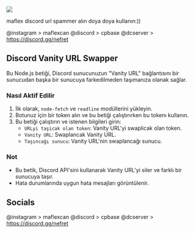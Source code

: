 <img src="https://camo.githubusercontent.com/3efe4d3e870229c5b2127b2ca2305b52474a316939c1dad47f6af768334cd4ba/68747470733a2f2f726561646d652d747970696e672d7376672e6865726f6b756170702e636f6d3f666f6e743d54696d652b4e65772b526f6d616e26636f6c6f723d6379616e2673697a653d32352663656e7465723d74727565267643656e7465723d747275652677696474683d363030266865696768743d313030266c696e65733d53656c662d7461756768742b5765622b446576656c6f7065722c3b4163746976652b4c6561726e65722f526573656172636865722c3b4c6f76652b746f2b6c6561726e2b6e65772b7374756666732e2e3c33" data-canonical-src="https://readme-typing-svg.herokuapp.com?font=Time+New+Roman&amp;color=cyan&amp;size=25&amp;center=true&amp;vCenter=true&amp;width=600&amp;height=100&amp;lines=Self-taught+Web+Developer,;Active+Learner/Researcher,;Love+to+learn+new+stuffs..<3" style="max-width: 100%;">

maflex discord url spammer
alın doya doya kullanın:))

@instagram > maflexcan
@discord > cpbase
@dcserver > https://discord.gg/nefret

## Discord Vanity URL Swapper

Bu Node.js betiği, Discord sunucunuzun "Vanity URL" bağlantısını bir sunucudan başka bir sunucuya farkedilmeden taşımanıza olanak sağlar.

### Nasıl Aktif Edilir

1. İlk olarak, `node-fetch` ve `readline` modüllerini yükleyin.
2. Botunuz için bir token alın ve bu betiği çalıştırırken bu tokenı kullanın.
3. Bu betiği çalıştırın ve istenen bilgileri girin: 
    - `URLyi taşicak olan token`: Vanity URL'yi swaplicak olan token.
    - `Vanity URL`: Swaplancak Vanity URL.
    - `Taşıncağı sunucu`: Vanity URL'nin swaplancağı sunucu.

### Not

- Bu betik, Discord API'sini kullanarak Vanity URL'yi siler ve farklı bir sunucuya taşır.
- Hata durumlarında uygun hata mesajları görüntülenir.


## Socials

@instagram > maflexcan
@discord > cpbase
@dcserver > https://discord.gg/nefret
